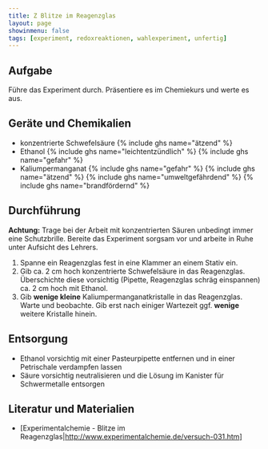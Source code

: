 ```yaml
---
title: Z Blitze im Reagenzglas
layout: page
showinmenu: false
tags: [experiment, redoxreaktionen, wahlexperiment, unfertig]
---
```


## Aufgabe

Führe das Experiment durch. Präsentiere es im Chemiekurs und werte es aus.

## Geräte und Chemikalien

- konzentrierte Schwefelsäure {% include ghs name="ätzend" %}
- Ethanol {% include ghs name="leichtentzündlich" %} {% include ghs name="gefahr" %}
- Kaliumpermanganat {% include ghs name="gefahr" %} {% include ghs name="ätzend" %} {% include ghs name="umweltgefährdend" %} {% include ghs name="brandfördernd" %}

## Durchführung

**Achtung:** Trage bei der Arbeit mit konzentrierten Säuren unbedingt immer eine Schutzbrille. Bereite das Experiment sorgsam vor und arbeite in Ruhe unter Aufsicht des Lehrers.

1. Spanne ein Reagenzglas fest in eine Klammer an einem Stativ ein.
2. Gib ca. 2 cm hoch konzentrierte Schwefelsäure in das Reagenzglas. Überschichte diese vorsichtig (Pipette, Reagenzglas schräg einspannen) ca. 2 cm hoch mit Ethanol. 
3. Gib **wenige kleine** Kaliumpermanganatkristalle in das Reagenzglas. Warte und beobachte. Gib erst nach einiger Wartezeit ggf. **wenige** weitere Kristalle hinein.

## Entsorgung

- Ethanol vorsichtig mit einer Pasteurpipette entfernen und in einer Petrischale verdampfen lassen
- Säure vorsichtig neutralisieren und die Lösung im Kanister für Schwermetalle entsorgen

## Literatur und Materialien

- [Experimentalchemie - Blitze im Reagenzglas|http://www.experimentalchemie.de/versuch-031.htm]
